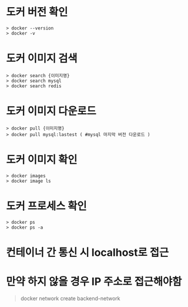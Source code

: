 # 도커 버전 확인
```
> docker --version
> docker -v
```

# 도커 이미지 검색
```
> docker search {이미지명}
> docker search mysql
> docker search redis
```

# 도커 이미지 다운로드
```
> docker pull {이미지명}
> docker pull mysql:lastest ( #mysql 마지막 버전 다운로드 )
```

# 도커 이미지 확인
```
> docker images
> docker image ls
```

# 도커 프로세스 확인
```
> docker ps
> docker ps -a
```

# 컨테이너 간 통신 시 localhost로 접근
# 만약 하지 않을 경우 IP 주소로 접근해야함
> docker network create backend-network